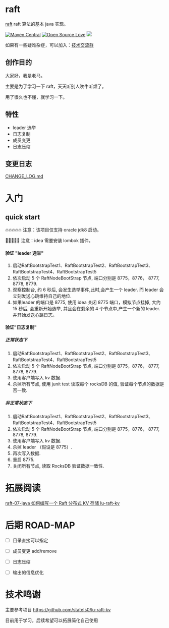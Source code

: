 # raft

[raft](https://github.com/houbb/raft) raft 算法的基本 java 实现。

[![Maven Central](https://maven-badges.herokuapp.com/maven-central/com.github.houbb/raft/badge.svg)](http://mvnrepository.com/artifact/com.github.houbb/raft)
[![Open Source Love](https://badges.frapsoft.com/os/v2/open-source.svg?v=103)](https://github.com/houbb/raft)
[![](https://img.shields.io/badge/license-Apache2-FF0080.svg)](https://github.com/houbb/raft/blob/master/LICENSE.txt)

如果有一些疑难杂症，可以加入：[技术交流群](https://mp.weixin.qq.com/s/rkSvXxiiLGjl3S-ZOZCr0Q)

## 创作目的

大家好，我是老马。

主要是为了学习一下 raft，天天听别人吹牛听烦了。

用了很久也不懂，就学习一下。

## 特性

- leader 选举
- 日志复制
- 成员变更
- 日志压缩


## 变更日志

[CHANGE_LOG.md](https://github.com/houbb/raft/blob/master/CHANGE_LOG.md)

# 入门

## quick start

🔥🔥🔥🔥🔥 注意：该项目仅支持 oracle jdk8 启动。

🔴🔴🔴🔴🔴 注意：idea 需要安装 lombok 插件。

#### 验证 "leader 选举"

1. 启动RaftBootstrapTest1、RaftBootstrapTest2、RaftBootstrapTest3、RaftBootstrapTest4、RaftBootstrapTest5
2. 依次启动 5 个 RaftNodeBootStrap 节点, 端口分别是 8775，8776， 8777, 8778, 8779.
3. 观察控制台, 约 6 秒后, 会发生选举事件,此时,会产生一个 leader. 而  leader 会立刻发送心跳维持自己的地位.
4. 如果leader 的端口是  8775, 使用 idea 关闭 8775 端口，模拟节点挂掉, 大约 15 秒后, 会重新开始选举, 并且会在剩余的 4 个节点中,产生一个新的 leader.  并开始发送心跳日志。

#### 验证"日志复制"

##### 正常状态下

1. 启动RaftBootstrapTest1、RaftBootstrapTest2、RaftBootstrapTest3、RaftBootstrapTest4、RaftBootstrapTest5
2. 依次启动 5 个 RaftNodeBootStrap 节点, 端口分别是 8775，8776， 8777, 8778, 8779.
3. 使用客户端写入 kv 数据.
4. 杀掉所有节点, 使用 junit test 读取每个 rocksDB 的值, 验证每个节点的数据是否一致.

##### 非正常状态下

1. 启动RaftBootstrapTest1、RaftBootstrapTest2、RaftBootstrapTest3、RaftBootstrapTest4、RaftBootstrapTest5
2. 依次启动 5 个 RaftNodeBootStrap 节点, 端口分别是 8775，8776， 8777, 8778, 8779.
3. 使用客户端写入 kv 数据.
4. 杀掉 leader （假设是 8775）.
5. 再次写入数据.
6. 重启 8775.
7. 关闭所有节点, 读取 RocksDB 验证数据一致性.

# 拓展阅读

[raft-07-java 如何编写一个 Raft 分布式 KV 存储 lu-raft-kv](https://houbb.github.io/2022/07/09/sofastack-sofajraft-07-raft-impl-in-java-lu)

# 后期 ROAD-MAP

- [ ] 目录直接可以指定

- [ ] 成员变更 add/remove

- [ ] 日志压缩

- [ ] 输出的信息优化

# 技术鸣谢

主要参考项目 https://github.com/stateIs0/lu-raft-kv

目前用于学习，后续希望可以拓展简化自己使用